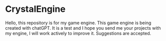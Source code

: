 # CrystalEngine
Hello, this repository is for my game engine. This game engine is being created with chatGPT. It is a test and I hope you send me your projects with my engine, I will work actively to improve it. Suggestions are accepted.
